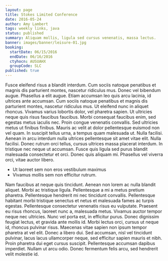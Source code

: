 ```yaml
---
layout: page
title: Stokes Limited Conference
date: 2016-05-24
author: Amy Lambert
tags: weekly links, java
status: published
summary: Aliquam mollis, ligula sed cursus venenatis, massa lectus.
banner: images/banner/leisure-01.jpg
booking:
  startDate: 06/15/2016
  endDate: 06/16/2016
  ctyhocn: AUSUAHX
  groupCode: SLC
published: true
---
```

Fusce eleifend risus a blandit interdum. Cum sociis natoque penatibus et magnis dis parturient montes, nascetur ridiculus mus. Donec vel bibendum augue. Phasellus a elit augue. Etiam accumsan leo quis arcu lacinia, id ultrices ante accumsan. Cum sociis natoque penatibus et magnis dis parturient montes, nascetur ridiculus mus. Ut eleifend nunc in aliquet rhoncus. Vivamus varius lobortis dolor, vel pharetra sapien. Ut ultricies neque quis risus faucibus faucibus. Morbi consequat faucibus enim, sed egestas metus iaculis nec. Proin congue venenatis convallis. Sed ultricies metus ut finibus finibus. Mauris ac velit at dolor pellentesque euismod non vel quam. In suscipit tellus urna, a tempus quam malesuada ut.
Nulla facilisi. Aenean in arcu interdum nulla ultrices pellentesque sit amet vitae elit. Nulla facilisi. Donec rutrum orci tellus, cursus ultrices massa placerat interdum. In tristique nec neque ut accumsan. Fusce quis ligula sed purus blandit malesuada consectetur et orci. Donec quis aliquam mi. Phasellus vel viverra orci, vitae auctor libero.

* Ut laoreet sem non eros vestibulum maximus
* Vivamus mollis sem non efficitur rutrum.

Nam faucibus at neque quis tincidunt. Aenean non lorem ac nulla blandit aliquet. Morbi ac tristique ligula. Pellentesque a mi a metus pretium pharetra. Pellentesque hendrerit mi nec tincidunt convallis. Pellentesque habitant morbi tristique senectus et netus et malesuada fames ac turpis egestas. Pellentesque consectetur venenatis risus eu vulputate.
Praesent eu risus rhoncus, laoreet nunc a, malesuada metus. Vivamus auctor tempor neque nec ultricies. Nunc vel porta est, in efficitur purus. Donec dignissim feugiat lectus, et gravida ante mollis id. Morbi lectus orci, cursus ut neque id, rhoncus pulvinar risus. Maecenas vitae sapien non ipsum tempor pharetra at vel elit. Donec a libero dui. Sed accumsan, nisl vel tincidunt pulvinar, lacus lacus ullamcorper neque, sed efficitur sapien mauris et nibh. Proin pharetra dui eget cursus suscipit. Pellentesque accumsan dapibus imperdiet. Nullam ut arcu odio. Donec fermentum felis arcu, sed hendrerit velit molestie id.
